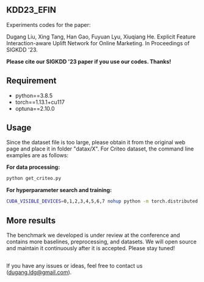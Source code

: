 ## KDD23_EFIN

Experiments codes for the paper:

Dugang Liu, Xing Tang, Han Gao, Fuyuan Lyu, Xiuqiang He. Explicit Feature Interaction-aware Uplift Network for Online Marketing. In Proceedings of SIGKDD '23.

**Please cite our SIGKDD '23 paper if you use our codes. Thanks!**


## Requirement

- python==3.8.5
- torch==1.13.1+cu117
- optuna==2.10.0


## Usage

Since the dataset file is too large, please obtain it from the original web page and place it in folder "datax/X". For Criteo dataset, the command line examples are as follows:

**For data processing:**

```bash
python get_criteo.py
```

**For hyperparameter search and training:**

```bash
CUDA_VISIBLE_DEVICES=0,1,2,3,4,5,6,7 nohup python -m torch.distributed.launch --nproc_per_node=8 tune_efin.py > tune_efin 2>&1 &
```

## More results
The benchmark we developed is under review at the conference and contains more baselines, preprocessing, and datasets. We will open source and maintain it continuously after it is accepted. Please stay tuned!

## 
If you have any issues or ideas, feel free to contact us ([dugang.ldg@gmail.com](mailto:dugang.ldg@gmail.com)).
